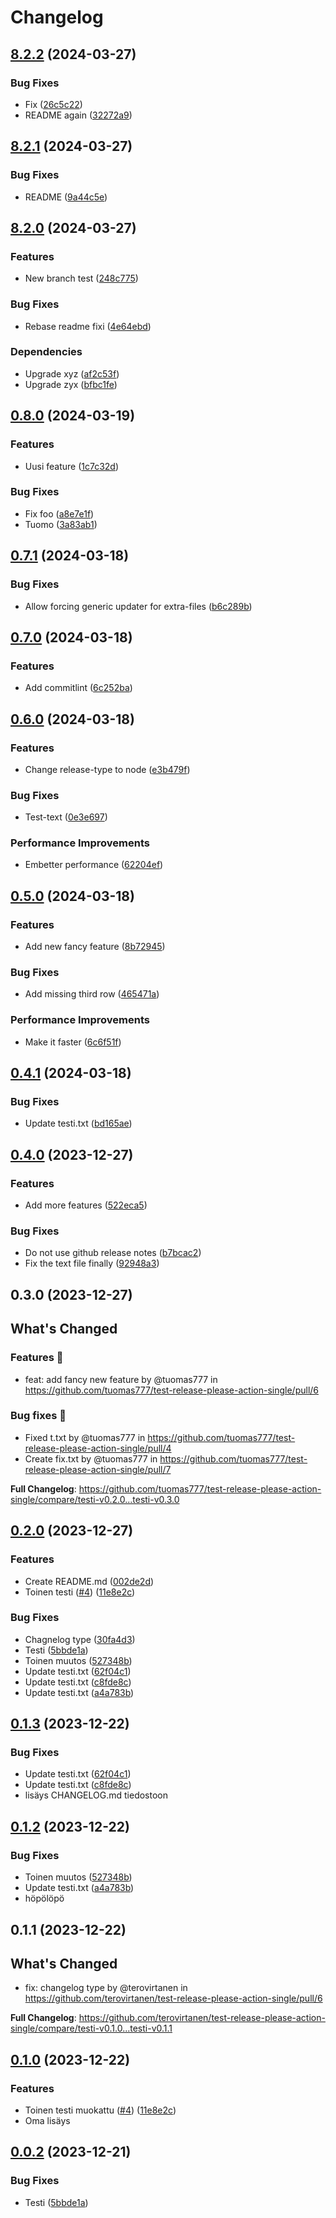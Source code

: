# Changelog

## [8.2.2](https://github.com/tuomas777/test-release-please-action-single/compare/testi-v8.2.1...testi-v8.2.2) (2024-03-27)


### Bug Fixes

* Fix ([26c5c22](https://github.com/tuomas777/test-release-please-action-single/commit/26c5c22af3a967e3eaf7da4622662932f7c5cf33))
* README again ([32272a9](https://github.com/tuomas777/test-release-please-action-single/commit/32272a989638ae8dfb32508e656f9e56ba2860aa))

## [8.2.1](https://github.com/tuomas777/test-release-please-action-single/compare/testi-v8.2.0...testi-v8.2.1) (2024-03-27)


### Bug Fixes

* README ([9a44c5e](https://github.com/tuomas777/test-release-please-action-single/commit/9a44c5e7d5600f31cec240ce3b9afb4e0b72be97))

## [8.2.0](https://github.com/tuomas777/test-release-please-action-single/compare/testi-v0.8.0...testi-v8.2.0) (2024-03-27)


### Features

* New branch test ([248c775](https://github.com/tuomas777/test-release-please-action-single/commit/248c775af78596e6aa20a2a929b0fb5338559f8e))


### Bug Fixes

* Rebase readme fixi ([4e64ebd](https://github.com/tuomas777/test-release-please-action-single/commit/4e64ebdfcbb3453d65844a68ae81a0678856f5a3))


### Dependencies

* Upgrade xyz ([af2c53f](https://github.com/tuomas777/test-release-please-action-single/commit/af2c53f0903ebaebe91b3e73e0091d92a6f476de))
* Upgrade zyx ([bfbc1fe](https://github.com/tuomas777/test-release-please-action-single/commit/bfbc1fe1200aead00a2a10119dcb83df6061b8d3))

## [0.8.0](https://github.com/tuomas777/test-release-please-action-single/compare/testi-v0.7.1...testi-v0.8.0) (2024-03-19)


### Features

* Uusi feature ([1c7c32d](https://github.com/tuomas777/test-release-please-action-single/commit/1c7c32d33c9c6602e33e070f1e6e371dcbcb0cd8))


### Bug Fixes

* Fix foo ([a8e7e1f](https://github.com/tuomas777/test-release-please-action-single/commit/a8e7e1fbc6a63fa640a38589c558cfeebae7a373))
* Tuomo ([3a83ab1](https://github.com/tuomas777/test-release-please-action-single/commit/3a83ab1bdd56cd035f79ee951305f6b4d1b342f4))

## [0.7.1](https://github.com/tuomas777/test-release-please-action-single/compare/testi-v0.7.0...testi-v0.7.1) (2024-03-18)


### Bug Fixes

* Allow forcing generic updater for extra-files ([b6c289b](https://github.com/tuomas777/test-release-please-action-single/commit/b6c289be4d8b0d651f0dfbc3b17d91dcd8f29ec5))

## [0.7.0](https://github.com/tuomas777/test-release-please-action-single/compare/testi-v0.6.0...testi-v0.7.0) (2024-03-18)


### Features

* Add commitlint ([6c252ba](https://github.com/tuomas777/test-release-please-action-single/commit/6c252bac89ead1e02e3a3bee075b6944606d4683))

## [0.6.0](https://github.com/tuomas777/test-release-please-action-single/compare/testi-v0.5.0...testi-v0.6.0) (2024-03-18)


### Features

* Change release-type to node ([e3b479f](https://github.com/tuomas777/test-release-please-action-single/commit/e3b479f6d2dea4a866fbbba5033604109809bd1b))


### Bug Fixes

* Test-text ([0e3e697](https://github.com/tuomas777/test-release-please-action-single/commit/0e3e69700757b44db1ed492a6b724f8c9543dfdc))


### Performance Improvements

* Embetter performance ([62204ef](https://github.com/tuomas777/test-release-please-action-single/commit/62204ef1580f336b7e63c460d32d9ab6dd4ca1c3))

## [0.5.0](https://github.com/tuomas777/test-release-please-action-single/compare/testi-v0.4.1...testi-v0.5.0) (2024-03-18)


### Features

* Add new fancy feature ([8b72945](https://github.com/tuomas777/test-release-please-action-single/commit/8b729457f0338a36caa3231248aa51427d4e379e))


### Bug Fixes

* Add missing third row ([465471a](https://github.com/tuomas777/test-release-please-action-single/commit/465471a236228317621671de6d8ab97e1c860c00))


### Performance Improvements

* Make it faster ([6c6f51f](https://github.com/tuomas777/test-release-please-action-single/commit/6c6f51f70f1e763bef3b83e722b476460bb469db))

## [0.4.1](https://github.com/tuomas777/test-release-please-action-single/compare/testi-v0.4.0...testi-v0.4.1) (2024-03-18)


### Bug Fixes

* Update testi.txt ([bd165ae](https://github.com/tuomas777/test-release-please-action-single/commit/bd165ae8863cb3de90136492854b587dd3c5f148))

## [0.4.0](https://github.com/tuomas777/test-release-please-action-single/compare/testi-v0.3.0...testi-v0.4.0) (2023-12-27)


### Features

* Add more features ([522eca5](https://github.com/tuomas777/test-release-please-action-single/commit/522eca5aa3f9e19524942d1ca1a8a7e36c6f57a8))


### Bug Fixes

* Do not use github release notes ([b7bcac2](https://github.com/tuomas777/test-release-please-action-single/commit/b7bcac2d5f56f5c67925c17bb1b424535e594592))
* Fix the text file finally ([92948a3](https://github.com/tuomas777/test-release-please-action-single/commit/92948a39a55348741e3d39b62d40c05678737b09))

## 0.3.0 (2023-12-27)

<!-- Release notes generated using configuration in .github/release.yml at master -->

## What's Changed
### Features 🎉
* feat: add fancy new feature by @tuomas777 in https://github.com/tuomas777/test-release-please-action-single/pull/6
### Bug fixes 🐛
* Fixed t.txt by @tuomas777 in https://github.com/tuomas777/test-release-please-action-single/pull/4
* Create fix.txt by @tuomas777 in https://github.com/tuomas777/test-release-please-action-single/pull/7


**Full Changelog**: https://github.com/tuomas777/test-release-please-action-single/compare/testi-v0.2.0...testi-v0.3.0

## [0.2.0](https://github.com/tuomas777/test-release-please-action-single/compare/testi-v0.1.3...testi-v0.2.0) (2023-12-27)


### Features

* Create README.md ([002de2d](https://github.com/tuomas777/test-release-please-action-single/commit/002de2dfe0237c3b9d4bb014d84b38f973567e5a))
* Toinen testi ([#4](https://github.com/tuomas777/test-release-please-action-single/issues/4)) ([11e8e2c](https://github.com/tuomas777/test-release-please-action-single/commit/11e8e2ca560b77bee99b999f8ac9035b7bc7ba0a))


### Bug Fixes

* Chagnelog type ([30fa4d3](https://github.com/tuomas777/test-release-please-action-single/commit/30fa4d3943f097045a4a368d3252dcbe08372d54))
* Testi ([5bbde1a](https://github.com/tuomas777/test-release-please-action-single/commit/5bbde1a3ae18ec7424eb74bec18f0073ff1bab12))
* Toinen muutos ([527348b](https://github.com/tuomas777/test-release-please-action-single/commit/527348b16d8e6035cde8f8e4e0541fca1aa1eb0d))
* Update testi.txt ([62f04c1](https://github.com/tuomas777/test-release-please-action-single/commit/62f04c171a791efb9470dd9bc9bcb496089ba792))
* Update testi.txt ([c8fde8c](https://github.com/tuomas777/test-release-please-action-single/commit/c8fde8cded0d24748a43f31ac7426a701ac5c772))
* Update testi.txt ([a4a783b](https://github.com/tuomas777/test-release-please-action-single/commit/a4a783b22a9a6f1f29e750913777da15965a6101))

## [0.1.3](https://github.com/terovirtanen/test-release-please-action-single/compare/testi-v0.1.2...testi-v0.1.3) (2023-12-22)


### Bug Fixes

* Update testi.txt ([62f04c1](https://github.com/terovirtanen/test-release-please-action-single/commit/62f04c171a791efb9470dd9bc9bcb496089ba792))
* Update testi.txt ([c8fde8c](https://github.com/terovirtanen/test-release-please-action-single/commit/c8fde8cded0d24748a43f31ac7426a701ac5c772))
* lisäys CHANGELOG.md tiedostoon

## [0.1.2](https://github.com/terovirtanen/test-release-please-action-single/compare/testi-v0.1.1...testi-v0.1.2) (2023-12-22)


### Bug Fixes

* Toinen muutos ([527348b](https://github.com/terovirtanen/test-release-please-action-single/commit/527348b16d8e6035cde8f8e4e0541fca1aa1eb0d))
* Update testi.txt ([a4a783b](https://github.com/terovirtanen/test-release-please-action-single/commit/a4a783b22a9a6f1f29e750913777da15965a6101))
* höpölöpö

## 0.1.1 (2023-12-22)

## What's Changed
* fix: changelog type by @terovirtanen in https://github.com/terovirtanen/test-release-please-action-single/pull/6


**Full Changelog**: https://github.com/terovirtanen/test-release-please-action-single/compare/testi-v0.1.0...testi-v0.1.1

## [0.1.0](https://github.com/terovirtanen/test-release-please-action-single/compare/testi-v0.0.2...testi-v0.1.0) (2023-12-22)


### Features

* Toinen testi muokattu ([#4](https://github.com/terovirtanen/test-release-please-action-single/issues/4)) ([11e8e2c](https://github.com/terovirtanen/test-release-please-action-single/commit/11e8e2ca560b77bee99b999f8ac9035b7bc7ba0a))
* Oma lisäys

## [0.0.2](https://github.com/terovirtanen/test-release-please-action-single/compare/testi-v0.0.1...testi-v0.0.2) (2023-12-21)


### Bug Fixes

* Testi ([5bbde1a](https://github.com/terovirtanen/test-release-please-action-single/commit/5bbde1a3ae18ec7424eb74bec18f0073ff1bab12))
